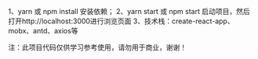 1、yarn 或 npm install 安装依赖；
2、yarn start 或 npm start 启动项目，然后打开http://localhost:3000进行浏览页面
3、技术栈：create-react-app、mobx、antd、axios等

注：此项目代码仅供学习参考使用，请勿用于商业，谢谢！
